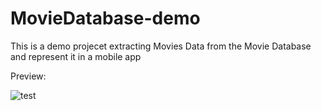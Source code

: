 # MovieDatabase-demo
This is a demo projecet extracting Movies Data from the Movie Database and represent it in a mobile app

Preview: 

![test](https://user-images.githubusercontent.com/41570565/85933377-a6d96a80-b8d6-11ea-9971-9a73bbe2a7f9.gif)
